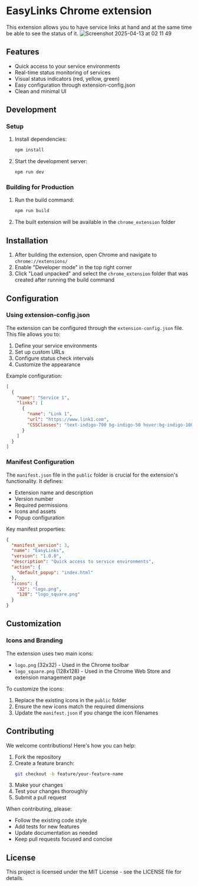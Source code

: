 # EasyLinks Chrome extension

This extension allows you to have service links at hand and at the same time be able to see the status of it.
![Screenshot 2025-04-13 at 02 11 49](https://github.com/user-attachments/assets/1865f639-c526-407b-bcf0-da3669c2a761)

## Features

- Quick access to your service environments
- Real-time status monitoring of services
- Visual status indicators (red, yellow, green)
- Easy configuration through extension-config.json
- Clean and minimal UI

## Development

### Setup

1. Install dependencies:

   ```bash
   npm install
   ```

2. Start the development server:
   ```bash
   npm run dev
   ```

### Building for Production

1. Run the build command:

   ```bash
   npm run build
   ```

2. The built extension will be available in the `chrome_extension` folder

## Installation

1. After building the extension, open Chrome and navigate to `chrome://extensions/`
2. Enable "Developer mode" in the top right corner
3. Click "Load unpacked" and select the `chrome_extension` folder that was created after running the build command

## Configuration

### Using extension-config.json

The extension can be configured through the `extension-config.json` file. This file allows you to:

1. Define your service environments
2. Set up custom URLs
3. Configure status check intervals
4. Customize the appearance

Example configuration:

```json
[
  {
    "name": "Service 1",
    "links": [
      {
        "name": "Link 1",
        "url": "https://www.link1.com",
        "CSSClasses": "text-indigo-700 bg-indigo-50 hover:bg-indigo-100 transition-colors"
      }
    ]
  }
]
```

### Manifest Configuration

The `manifest.json` file in the `public` folder is crucial for the extension's functionality. It defines:

- Extension name and description
- Version number
- Required permissions
- Icons and assets
- Popup configuration

Key manifest properties:

```json
{
  "manifest_version": 3,
  "name": "EasyLinks",
  "version": "1.0.0",
  "description": "Quick access to service environments",
  "action": {
    "default_popup": "index.html"
  },
  "icons": {
    "32": "logo.png",
    "128": "logo_square.png"
  }
}
```

## Customization

### Icons and Branding

The extension uses two main icons:

- `logo.png` (32x32) - Used in the Chrome toolbar
- `logo_square.png` (128x128) - Used in the Chrome Web Store and extension management page

To customize the icons:

1. Replace the existing icons in the `public` folder
2. Ensure the new icons match the required dimensions
3. Update the `manifest.json` if you change the icon filenames

## Contributing

We welcome contributions! Here's how you can help:

1. Fork the repository
2. Create a feature branch:
   ```bash
   git checkout -b feature/your-feature-name
   ```
3. Make your changes
4. Test your changes thoroughly
5. Submit a pull request

When contributing, please:

- Follow the existing code style
- Add tests for new features
- Update documentation as needed
- Keep pull requests focused and concise

## License

This project is licensed under the MIT License - see the LICENSE file for details.
